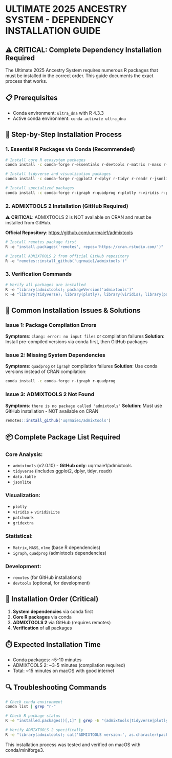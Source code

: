 # ULTIMATE 2025 ANCESTRY SYSTEM - DEPENDENCY INSTALLATION GUIDE

## ⚠️ CRITICAL: Complete Dependency Installation Required

The Ultimate 2025 Ancestry System requires numerous R packages that must be installed in the correct order. This guide documents the exact process that works.

## 📋 Prerequisites
- Conda environment: `ultra_dna` with R 4.3.3
- Active conda environment: `conda activate ultra_dna`

## 🔧 Step-by-Step Installation Process

### 1. Essential R Packages via Conda (Recommended)
```bash
# Install core R ecosystem packages
conda install -c conda-forge r-essentials r-devtools r-matrix r-mass r-nlme

# Install tidyverse and visualization packages
conda install -c conda-forge r-ggplot2 r-dplyr r-tidyr r-readr r-jsonlite

# Install specialized packages
conda install -c conda-forge r-igraph r-quadprog r-plotly r-viridis r-patchwork r-gridextra
```

### 2. ADMIXTOOLS 2 Installation (GitHub Required)
⚠️ **CRITICAL**: ADMIXTOOLS 2 is NOT available on CRAN and must be installed from GitHub.

**Official Repository**: https://github.com/uqrmaie1/admixtools

```R
# Install remotes package first
R -e "install.packages('remotes', repos='https://cran.rstudio.com/')"

# Install ADMIXTOOLS 2 from official GitHub repository
R -e "remotes::install_github('uqrmaie1/admixtools')"
```

### 3. Verification Commands
```R
# Verify all packages are installed
R -e "library(admixtools); packageVersion('admixtools')"
R -e "library(tidyverse); library(plotly); library(viridis); library(patchwork)"
```

## 🚨 Common Installation Issues & Solutions

### Issue 1: Package Compilation Errors
**Symptoms**: `clang: error: no input files` or compilation failures
**Solution**: Install pre-compiled versions via conda first, then GitHub packages

### Issue 2: Missing System Dependencies  
**Symptoms**: `quadprog` or `igraph` compilation failures
**Solution**: Use conda versions instead of CRAN compilation:
```bash
conda install -c conda-forge r-igraph r-quadprog
```

### Issue 3: ADMIXTOOLS 2 Not Found
**Symptoms**: `there is no package called 'admixtools'`
**Solution**: Must use GitHub installation - NOT available on CRAN
```R
remotes::install_github('uqrmaie1/admixtools')
```

## 📦 Complete Package List Required

### Core Analysis:
- `admixtools` (v2.0.10) - **GitHub only**: uqrmaie1/admixtools
- `tidyverse` (includes ggplot2, dplyr, tidyr, readr)
- `data.table`
- `jsonlite`

### Visualization:
- `plotly`
- `viridis` + `viridisLite` 
- `patchwork`
- `gridextra`

### Statistical:
- `Matrix`, `MASS`, `nlme` (base R dependencies)
- `igraph`, `quadprog` (admixtools dependencies)

### Development:
- `remotes` (for GitHub installations)
- `devtools` (optional, for development)

## 🎯 Installation Order (Critical)
1. **System dependencies** via conda first
2. **Core R packages** via conda  
3. **ADMIXTOOLS 2** via GitHub (requires remotes)
4. **Verification** of all packages

## ⏱️ Expected Installation Time
- Conda packages: ~5-10 minutes
- ADMIXTOOLS 2: ~3-5 minutes (compilation required)
- Total: ~15 minutes on macOS with good internet

## 🔍 Troubleshooting Commands
```bash
# Check conda environment
conda list | grep "r-"

# Check R package status
R -e "installed.packages()[,1]" | grep -E "(admixtools|tidyverse|plotly)"

# Verify ADMIXTOOLS 2 specifically
R -e "library(admixtools); cat('ADMIXTOOLS version:', as.character(packageVersion('admixtools')), '\n')"
```

This installation process was tested and verified on macOS with conda/miniforge3. 